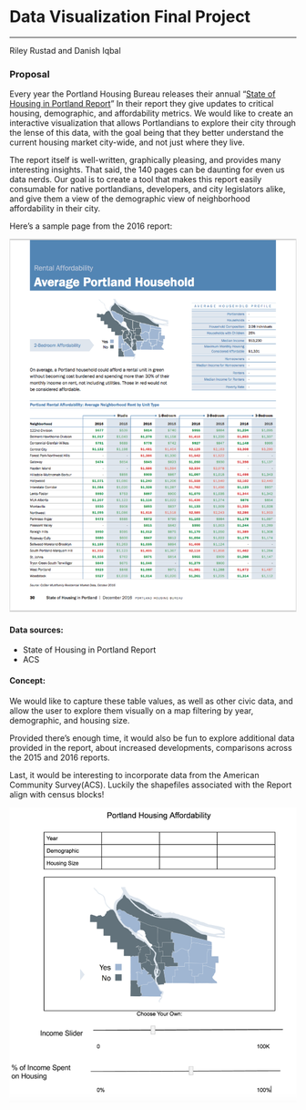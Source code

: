 # Data Visualization Final Project
---
Riley Rustad and Danish Iqbal

### Proposal
Every year the Portland Housing Bureau releases their annual “[State of Housing in Portland Report](https://www.portlandoregon.gov/phb/67393)” In their report they give updates to critical housing, demographic, and affordability metrics. We would like to create an interactive visualization that allows Portlandians to explore their city through the lense of this data, with the goal being that they better understand the current housing market city-wide, and not just where they live.

The report itself is well-written, graphically pleasing, and provides many interesting insights. That said, the 140 pages can be daunting for even us data nerds. Our goal is to create a tool that makes this report easily consumable for native portlandians, developers, and city legislators alike, and give them a view of the demographic view of neighborhood affordability in their city.

Here’s a sample page from the 2016 report:

![](/img/report.png)

#### Data sources:
- State of Housing in Portland Report
- ACS

#### Concept:

We would like to capture these table values, as well as other civic data, and allow the user to explore them visually on a map filtering by year, demographic, and housing size.

Provided there’s enough time, it would also be fun to explore additional data provided in the report, about increased developments, comparisons across the 2015 and 2016 reports. 

Last, it would be interesting to incorporate data from the American Community Survey(ACS). Luckily the shapefiles associated with the Report align with census blocks!

![](/img/concept.png)


